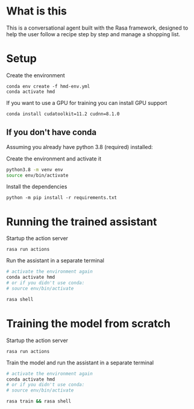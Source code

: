 # What is this
This is a conversational agent built with the Rasa framework, designed to help the user follow a recipe step by step and manage a shopping list.

# Setup
Create the environment

```
conda env create -f hmd-env.yml
conda activate hmd
```

If you want to use a GPU for training you can install GPU support

<!-- Although during development training with a GPU has been slower then training on CPU only, probably due to the little amount of data that make GPU contribution less important. -->

```
conda install cudatoolkit=11.2 cudnn=8.1.0
```

## If you don't have conda
Assuming you already have python 3.8 (required) installed:


Create the environment and activate it
```bash
python3.8 -m venv env
source env/bin/activate
```

Install the dependencies
```
python -m pip install -r requirements.txt
```

# Running the trained assistant

Startup the action server
```
rasa run actions
```

Run the assistant in a separate terminal

```bash
# activate the environment again
conda activate hmd
# or if you didn't use conda:
# source env/bin/activate

rasa shell
```

# Training the model from scratch

Startup the action server
```
rasa run actions
```

Train the model and run the assistant in a separate terminal

```bash
# activate the environment again
conda activate hmd
# or if you didn't use conda:
# source env/bin/activate

rasa train && rasa shell
```
